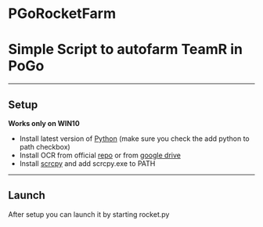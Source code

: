 # PGoRocketFarm
 
# Simple Script to autofarm TeamR in PoGo
____
## Setup
**Works only on WIN10**
- Install latest version of [Python](https://www.python.org/) (make sure you check the add python to path checkbox)
- Install OCR from official [repo](https://github.com/UB-Mannheim/tesseract/wiki) or from [google drive](https://drive.google.com/drive/folders/1IeOzPt4HZtn9uB5Os7xDv_myNI0BGTWn?usp=sharing)
- Install [scrcpy](https://github.com/Genymobile/scrcpy) and add scrcpy.exe to PATH
____
## Launch
After setup you can launch it by starting rocket.py
